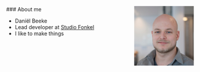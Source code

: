 <img src="resources/daniel-vierkant.jpg" style="float: right; width: 160px; margin-top: 0px; margin-bottom: -100px;">
###  About me

- Daniël Beeke
- Lead developer at <a href="https://studiofonkel.nl" target="_blank">Studio Fonkel</a>
- I like to make things